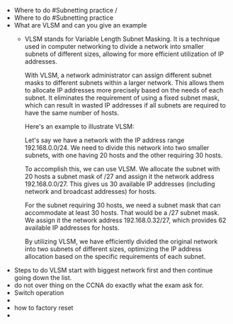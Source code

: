 - Where to do #Subnetting practice /
- Where to do #Subnetting practice
- What are VLSM and can you give an example
	- VLSM stands for Variable Length Subnet Masking. It is a technique used in computer networking to divide a network into smaller subnets of different sizes, allowing for more efficient utilization of IP addresses.
	  
	  With VLSM, a network administrator can assign different subnet masks to different subnets within a larger network. This allows them to allocate IP addresses more precisely based on the needs of each subnet. It eliminates the requirement of using a fixed subnet mask, which can result in wasted IP addresses if all subnets are required to have the same number of hosts.
	  
	  Here's an example to illustrate VLSM: 
	  
	  Let's say we have a network with the IP address range 192.168.0.0/24. We need to divide this network into two smaller subnets, with one having 20 hosts and the other requiring 30 hosts.
	  
	  To accomplish this, we can use VLSM. We allocate the subnet with 20 hosts a subnet mask of /27 and assign it the network address 192.168.0.0/27. This gives us 30 available IP addresses (including network and broadcast addresses) for hosts.
	  
	  For the subnet requiring 30 hosts, we need a subnet mask that can accommodate at least 30 hosts. That would be a /27 subnet mask. We assign it the network address 192.168.0.32/27, which provides 62 available IP addresses for hosts.
	  
	  By utilizing VLSM, we have efficiently divided the original network into two subnets of different sizes, optimizing the IP address allocation based on the specific requirements of each subnet.
- Steps to do VLSM start with biggest network first and then continue going down the list.
- do not over thing on the CCNA do exactly what the exam ask for.
- Switch operation
-
- how to factory reset
-